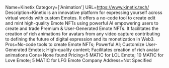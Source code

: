 Name=Kinetix
Category=['Animation']
URL=https://www.kinetix.tech/
Description=Kinetix is an innovative platform for expressing yourself across virtual worlds with custom Emotes. It offers a no-code tool to create edit and mint high-quality Emote NFTs using powerful AI empowering users to create and trade Premium & User-Generated Emote NFTs. It facilitates the creation of rich animations for avatars from any video capture contributing to defining the future of digital expression and its monetization in Web3.
Pros=No-code tools to create Emote NFTs; Powerful AI; Customize User-Generated Emotes; High-quality content; Facilitates creation of rich avatar animations
Cons=None found
Pricing=5 MATIC for LOL Emote; 10 MATIC for Love Emote; 5 MATIC for LFG Emote
Company Address=Not Specified
